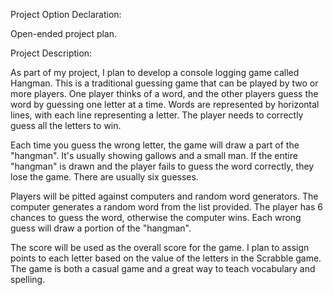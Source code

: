 Project Option Declaration:

Open-ended project plan.

Project Description:

As part of my project, I plan to develop a console logging game called Hangman. This is a traditional guessing game that can be played by two or more players. One player thinks of a word, and the other players guess the word by guessing one letter at a time. Words are represented by horizontal lines, with each line representing a letter. The player needs to correctly guess all the letters to win.

Each time you guess the wrong letter, the game will draw a part of the "hangman". It's usually showing gallows and a small man. If the entire "hangman" is drawn and the player fails to guess the word correctly, they lose the game. There are usually six guesses.    

Players will be pitted against computers and random word generators. The computer generates a random word from the list provided. The player has 6 chances to guess the word, otherwise the computer wins. Each wrong guess will draw a portion of the "hangman".

The score will be used as the overall score for the game. I plan to assign points to each letter based on the value of the letters in the Scrabble game. The game is both a casual game and a great way to teach vocabulary and spelling.